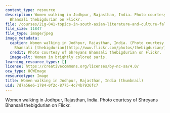 ```yaml
---
content_type: resource
description: Women walking in Jodhpur, Rajasthan, India. Photo courtesy of Shreyans
  Bhansali thebigdurian on Flickr.
file: /courses/21g-041-topics-in-south-asian-literature-and-culture-fall-2004/7d7a56e617840f2c87754c74b7936fc7_21g-041f04-th.jpg
file_size: 11847
file_type: image/jpeg
image_metadata:
  caption: Women walking in Jodhpur, Rajasthan, India. (Photo courtesy of Shreyans
    Bhansali [thebigdurian](http://www.flickr.com/photos/thebigdurian/) on Flickr.)
  credit: Photo courtesy of Shreyans Bhansali thebigdurian on Flickr.
  image-alt: Women in brightly colored saris.
learning_resource_types: []
license: https://creativecommons.org/licenses/by-nc-sa/4.0/
ocw_type: OCWImage
resourcetype: Image
title: Women walking in Jodhpur, Rajasthan, India (thumbnail)
uid: 7d7a56e6-1784-0f2c-8775-4c74b7936fc7
---
```

Women walking in Jodhpur, Rajasthan, India. Photo courtesy of Shreyans Bhansali thebigdurian on Flickr.